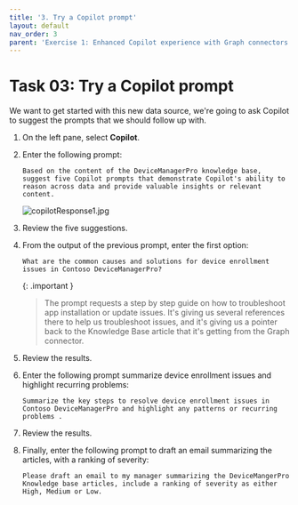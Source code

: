 ```yaml
---
title: '3. Try a Copilot prompt'
layout: default
nav_order: 3
parent: 'Exercise 1: Enhanced Copilot experience with Graph connectors'
---
```


# Task 03: Try a Copilot prompt

We want to get started with this new data source, we're going to ask Copilot to suggest the prompts that we should follow up with.

1. On the left pane, select **Copilot**.

1. Enter the following prompt:

    ```Copilot-wrap
    Based on the content of the DeviceManagerPro knowledge base, suggest five Copilot prompts that demonstrate Copilot's ability to reason across data and provide valuable insights or relevant content.
    ```

    ![copilotResponse1.jpg](../media/copilotResponse1.jpg)

1. Review the five suggestions.

1. From the output of the previous prompt, enter the first option:

    ```Copilot-wrap
    What are the common causes and solutions for device enrollment issues in Contoso DeviceManagerPro?
    ```

	{: .important }
	> The prompt requests a step by step guide on how to troubleshoot app installation or update issues. It's giving us several references there to help us troubleshoot issues, and it's giving us a pointer back to the Knowledge Base article that it's getting from the Graph connector.

1. Review the results.

1. Enter the following prompt summarize device enrollment issues and highlight recurring problems:

    ```Copilot-wrap
    Summarize the key steps to resolve device enrollment issues in Contoso DeviceManagerPro and highlight any patterns or recurring problems .
    ```

1. Review the results.

1. Finally, enter the following prompt to draft an email summarizing the articles, with a ranking of severity:

    ```Copilot-wrap
    Please draft an email to my manager summarizing the DeviceMangerPro Knowledge base articles, include a ranking of severity as either High, Medium or Low.
    ```
